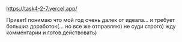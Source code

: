 https://task4-2-7.vercel.app/

Привет!
понимаю что мой год очень далек от идеала... и требует большиз доработок(...
но все же отправляю)  не суди строго) 
жду комментарии и готов действовать)